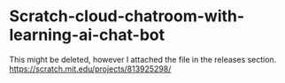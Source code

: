 # Scratch-cloud-chatroom-with-learning-ai-chat-bot


This might be deleted, however I attached the file in the releases section. https://scratch.mit.edu/projects/813925298/
